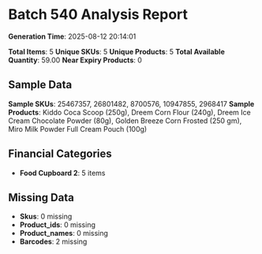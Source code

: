 # Batch 540 Analysis Report

**Generation Time**: 2025-08-12 20:14:01

**Total Items**: 5
**Unique SKUs**: 5
**Unique Products**: 5
**Total Available Quantity**: 59.00
**Near Expiry Products**: 0

## Sample Data
**Sample SKUs**: 25467357, 26801482, 8700576, 10947855, 2968417
**Sample Products**: Kiddo Coca Scoop (250g), Dreem Corn Flour (240g), Dreem Ice Cream Chocolate Powder (80g), Golden Breeze Corn Frosted (250 gm), Miro Milk Powder Full Cream Pouch (100g) 

## Financial Categories
- **Food Cupboard 2**: 5 items

## Missing Data
- **Skus**: 0 missing
- **Product_ids**: 0 missing
- **Product_names**: 0 missing
- **Barcodes**: 2 missing
